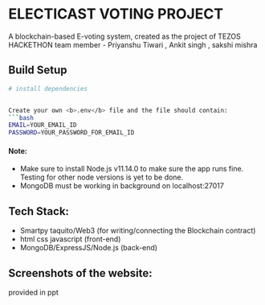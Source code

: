 # ELECTICAST VOTING PROJECT

A blockchain-based E-voting system, created as the  project of TEZOS HACKETHON 
team member - Priyanshu Tiwari ,
              Ankit singh ,
              sakshi mishra 
> 

## Build Setup

```bash
# install dependencies


Create your own <b>.env</b> file and the file should contain:
```bash
EMAIL=YOUR_EMAIL_ID
PASSWORD=YOUR_PASSWORD_FOR_EMAIL_ID
```


#### Note:
- Make sure to install Node.js v11.14.0 to make sure the app runs fine. Testing for other node versions is yet to be done.
- MongoDB must be working in background on localhost:27017

## Tech Stack:

- Smartpy taquito/Web3 (for writing/connecting the Blockchain contract)
- html css javascript (front-end)
- MongoDB/ExpressJS/Node.js (back-end)
  

## Screenshots of the website:
  provided in ppt 
